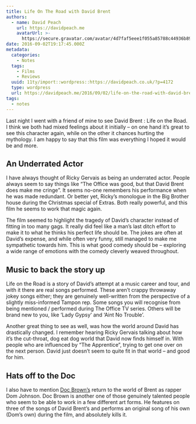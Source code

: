 ```yaml
---
title: Life On The Road with David Brent
authors:
  - name: David Peach
    url: https://davidpeach.me
    avatarUrl: >-
      https://secure.gravatar.com/avatar/4d7faf5eee1f055a85788c44936b8995eaab6dfb004e7854ec747ccb272e91ee?s=96&d=mm&r=g
date: 2016-09-02T19:17:45.000Z
metadata:
  categories:
    - Notes
  tags:
    - Films
    - Reviews
  uuid: 11ty/import::wordpress::https://davidpeach.co.uk/?p=4172
  type: wordpress
  url: https://davidpeach.me/2016/09/02/life-on-the-road-with-david-brent/
tags:
  - notes
---
```

Last night I went with a friend of mine to see David Brent : Life on the Road. I think we both had mixed feelings about it initially – on one hand it’s great to see this character again, while on the other it chances hurting the mythology. I am happy to say that this film was everything I hoped it would be and more.

## An Underrated Actor

I have always thought of Ricky Gervais as being an underrated actor. People always seem to say things like “The Office was good, but that David Brent does make me cringe”. It seems no-one remembers his performance when he was made redundant. Or better yet, Ricky’s monologue in the Big Brother house during the Christmas special of Extras. Both really powerful, and this film he seems to work that magic again.

The film seemed to highlight the tragedy of David’s character instead of fitting in too many gags. It really did feel like a man’s last ditch effort to make it to what he thinks his perfect life should be. The jokes are often at David’s expense, and while often very funny, still managed to make me sympathetic towards him. This is what good comedy should be – exploring a wide range of emotions with the comedy cleverly weaved throughout.

## Music to back the story up

Life on the Road is a story of David’s attempt at a music career and tour, and with it there are real songs performed. These aren’t crappy throwaway jokey songs either; they are genuinely well-written from the perspective of a slightly miss-informed Tampon rep. Some songs you will recognise from being mentioned / performed during The Office TV series. Others will be brand new to you, like ‘Lady Gypsy’ and ‘Aint No Trouble’.

Another great thing to see as well, was how the world around David has drastically changed. I remember hearing Ricky Gervais talking about how it’s the cut-throat, dog eat dog world that David now finds himself in. With people who are influenced by “The Apprentice”, trying to get one over on the next person. David just doesn’t seem to quite fit in that world – and good for him.

## Hats off to the Doc

I also have to mention [Doc Brown’s](https://www.docbrown.co.uk/tv-film/) return to the world of Brent as rapper Dom Johnson. Doc Brown is another one of those genuinely talented people who seem to be able to work in a few different art forms. He features on three of the songs of David Brent’s and performs an original song of his own (Dom’s own) during the film, and absolutely kills it.